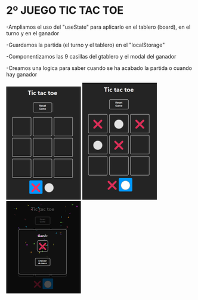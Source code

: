# 2º JUEGO TIC TAC TOE

-Ampliamos el uso del "useState" para aplicarlo en el tablero (board), en el turno y en el ganador

-Guardamos la partida (el turno y el tablero) en el "localStorage"

-Componentizamos las 9 casillas del gtablero y el modal del ganador

-Creamos una logica para saber cuando se ha acabado la partida o cuando hay ganador

<img src="Tic-tac-toe-1.png" alt="Imagen tablero" width="200">
<img src="Tic-tac-toe-2.png" alt="Imagen Partida" width="200">
<img src="Tic-tac-toe-3.png" alt="Imagen Final" width="200">
